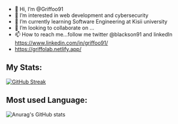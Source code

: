- 👋 Hi, I’m @Griffoo91
- 👀 I’m interested in web development and cybersecurity
- 🌱 I’m currently learning Software Engineering at Kisii university
- 💞️ I’m looking to collaborate on ...
- 📫 How to reach me...follow me twitter @blackson91 and linkedIn https://www.linkedin.com/in/griffoo91/
- https://griffolab.netlify.app/
## My Stats:
[![GitHub Streak](https://streak-stats.demolab.com?user=griffoo91&theme=merko)](https://git.io/streak-stats)

## Most used Language:

![Anurag's GitHub stats](https://github-readme-stats.vercel.app/api?username=griffoo91&show_icons=true&theme=merko)
<!---
Griffoo91/Griffoo91 is a ✨ special ✨ repository because its `README.md` (this file) appears on your GitHub profile.
You can click the Preview link to take a look at your changes.
--->
